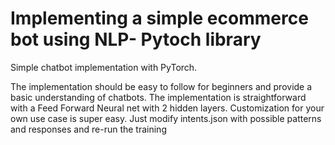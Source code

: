 # Implementing a simple ecommerce bot using NLP- Pytoch library

Simple chatbot implementation with PyTorch.

The implementation should be easy to follow for beginners and provide a basic understanding of chatbots.
The implementation is straightforward with a Feed Forward Neural net with 2 hidden layers.
Customization for your own use case is super easy. Just modify intents.json with possible patterns and responses and re-run the training
